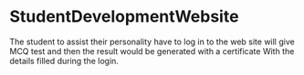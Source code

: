 # StudentDevelopmentWebsite
The student to assist their personality have to log in to the web site will give MCQ  test and then the result would be generated with a certificate  With the details filled during the login.
